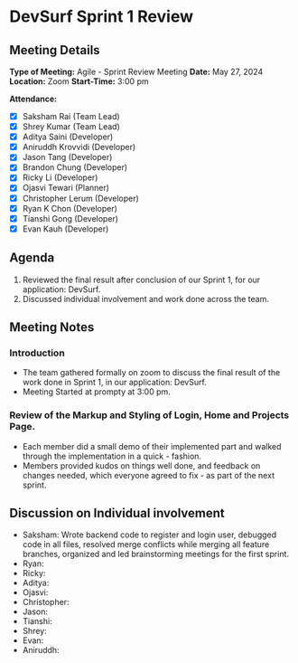 # DevSurf Sprint 1 Review

## Meeting Details
**Type of Meeting:** Agile - Sprint Review Meeting
**Date:** May 27, 2024  
**Location:** Zoom
**Start-Time:** 3:00 pm

**Attendance:**    
- [x] Saksham Rai (Team Lead)
- [x] Shrey Kumar (Team Lead)
- [x] Aditya Saini (Developer)
- [x] Aniruddh Krovvidi (Developer)
- [x] Jason Tang (Developer)
- [x] Brandon Chung (Developer)
- [x] Ricky Li (Developer)
- [x] Ojasvi Tewari (Planner)
- [x] Christopher Lerum (Developer)
- [x] Ryan K Chon (Developer)
- [x] Tianshi Gong (Developer)
- [x] Evan Kauh (Developer) 

## Agenda
1. Reviewed the final result after conclusion of our Sprint 1, for our application: DevSurf.
2. Discussed individual involvement and work done across the team. 

## Meeting Notes

### Introduction
- The team gathered formally on zoom to discuss the final result of the work done in Sprint 1, in our application: DevSurf.
- Meeting Started at prompty at 3:00 pm.


### Review of the Markup and Styling of Login, Home and Projects Page. 
- Each member did a small demo of their implemented part and walked through the implementation in a quick - fashion. 
- Members provided kudos on things well done, and feedback on changes needed, which everyone agreed to fix - as part of the next sprint.


## Discussion on Individual involvement
- Saksham:  Wrote backend code to register and login user, debugged code in all files, resolved merge conflicts while merging all feature branches, organized and led brainstorming meetings for the first sprint.
- Ryan:
- Ricky:
- Aditya:
- Ojasvi:
- Christopher: 
- Jason:
- Tianshi:
- Shrey: 
- Evan:  
- Aniruddh: 
